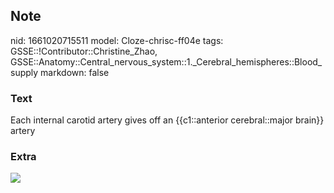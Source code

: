 ## Note
nid: 1661020715511
model: Cloze-chrisc-ff04e
tags: GSSE::!Contributor::Christine_Zhao, GSSE::Anatomy::Central_nervous_system::1._Cerebral_hemispheres::Blood_supply
markdown: false

### Text
<div>
  <div>
    <div>
      <div>
        Each internal carotid artery gives off an {{c1::anterior
        cerebral::major brain}} artery
      </div>
    </div>
  </div>
</div>

### Extra
<img src="paste-5d824c0d117dc4730d52030b60630f41bbc4804c.jpg">
